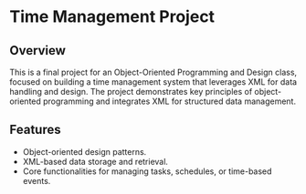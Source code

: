 # Time Management Project

## Overview
This is a final project for an Object-Oriented Programming and Design class, focused on building a time management system that leverages XML for data handling and design. The project demonstrates key principles of object-oriented programming and integrates XML for structured data management.

## Features
- Object-oriented design patterns.
- XML-based data storage and retrieval.
- Core functionalities for managing tasks, schedules, or time-based events.
